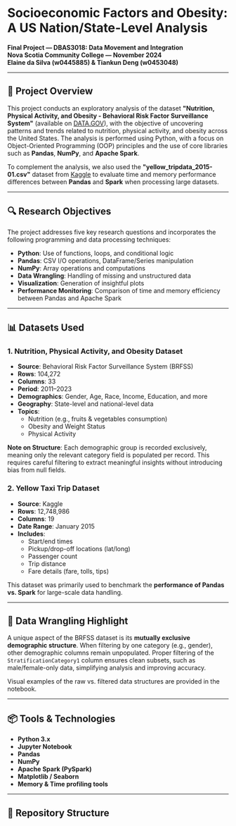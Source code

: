 # Socioeconomic Factors and Obesity: A US Nation/State-Level Analysis

**Final Project — DBAS3018: Data Movement and Integration**  
**Nova Scotia Community College — November 2024**  
**Elaine da Silva (w0445885) & Tiankun Deng (w0453048)**

---

## 📌 Project Overview

This project conducts an exploratory analysis of the dataset **"Nutrition, Physical Activity, and Obesity - Behavioral Risk Factor Surveillance System"** (available on [DATA.GOV](https://www.data.gov/)), with the objective of uncovering patterns and trends related to nutrition, physical activity, and obesity across the United States. The analysis is performed using Python, with a focus on Object-Oriented Programming (OOP) principles and the use of core libraries such as **Pandas**, **NumPy**, and **Apache Spark**.

To complement the analysis, we also used the **"yellow_tripdata_2015-01.csv"** dataset from [Kaggle](https://www.kaggle.com/datasets) to evaluate time and memory performance differences between **Pandas** and **Spark** when processing large datasets.

---

## 🔍 Research Objectives

The project addresses five key research questions and incorporates the following programming and data processing techniques:

- **Python**: Use of functions, loops, and conditional logic
- **Pandas**: CSV I/O operations, DataFrame/Series manipulation
- **NumPy**: Array operations and computations
- **Data Wrangling**: Handling of missing and unstructured data
- **Visualization**: Generation of insightful plots
- **Performance Monitoring**: Comparison of time and memory efficiency between Pandas and Apache Spark

---

## 📊 Datasets Used

### 1. Nutrition, Physical Activity, and Obesity Dataset

- **Source**: Behavioral Risk Factor Surveillance System (BRFSS)
- **Rows**: 104,272  
- **Columns**: 33  
- **Period**: 2011–2023  
- **Demographics**: Gender, Age, Race, Income, Education, and more  
- **Geography**: State-level and national-level data  
- **Topics**:
  - Nutrition (e.g., fruits & vegetables consumption)
  - Obesity and Weight Status
  - Physical Activity

**Note on Structure**: Each demographic group is recorded exclusively, meaning only the relevant category field is populated per record. This requires careful filtering to extract meaningful insights without introducing bias from null fields.

### 2. Yellow Taxi Trip Dataset

- **Source**: Kaggle  
- **Rows**: 12,748,986  
- **Columns**: 19  
- **Date Range**: January 2015  
- **Includes**:
  - Start/end times
  - Pickup/drop-off locations (lat/long)
  - Passenger count
  - Trip distance
  - Fare details (fare, tolls, tips)

This dataset was primarily used to benchmark the **performance of Pandas vs. Spark** for large-scale data handling.

---

## 🔧 Data Wrangling Highlight

A unique aspect of the BRFSS dataset is its **mutually exclusive demographic structure**. When filtering by one category (e.g., gender), other demographic columns remain unpopulated. Proper filtering of the `StratificationCategory1` column ensures clean subsets, such as male/female-only data, simplifying analysis and improving accuracy.

Visual examples of the raw vs. filtered data structures are provided in the notebook.

---

## 📦 Tools & Technologies

- **Python 3.x**
- **Jupyter Notebook**
- **Pandas**
- **NumPy**
- **Apache Spark (PySpark)**
- **Matplotlib / Seaborn**
- **Memory & Time profiling tools**

---

## 📁 Repository Structure

